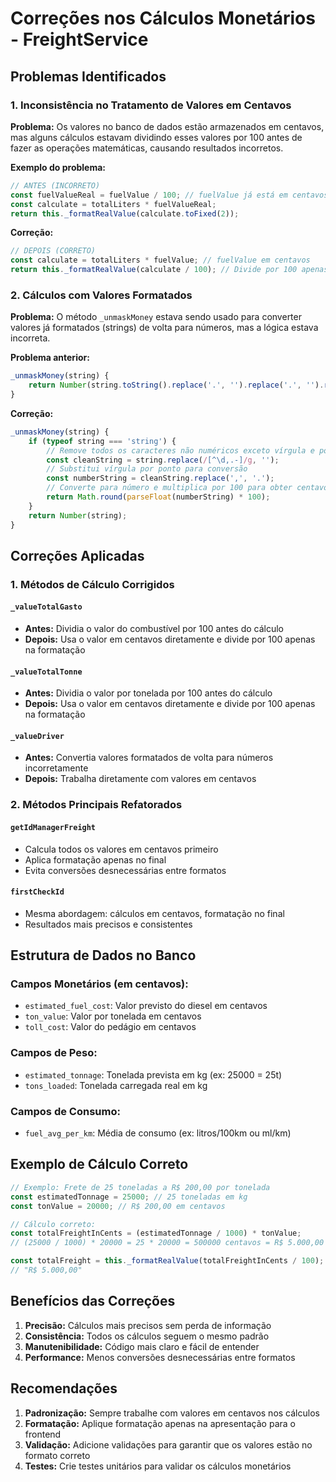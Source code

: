 # Correções nos Cálculos Monetários - FreightService

## Problemas Identificados

### 1. Inconsistência no Tratamento de Valores em Centavos

**Problema:** Os valores no banco de dados estão armazenados em centavos, mas alguns cálculos estavam dividindo esses valores por 100 antes de fazer as operações matemáticas, causando resultados incorretos.

**Exemplo do problema:**

```javascript
// ANTES (INCORRETO)
const fuelValueReal = fuelValue / 100; // fuelValue já está em centavos
const calculate = totalLiters * fuelValueReal;
return this._formatRealValue(calculate.toFixed(2));
```

**Correção:**

```javascript
// DEPOIS (CORRETO)
const calculate = totalLiters * fuelValue; // fuelValue em centavos
return this._formatRealValue(calculate / 100); // Divide por 100 apenas na formatação
```

### 2. Cálculos com Valores Formatados

**Problema:** O método `_unmaskMoney` estava sendo usado para converter valores já formatados (strings) de volta para números, mas a lógica estava incorreta.

**Problema anterior:**

```javascript
_unmaskMoney(string) {
    return Number(string.toString().replace('.', '').replace('.', '').replace(/\D/g, ''));
}
```

**Correção:**

```javascript
_unmaskMoney(string) {
    if (typeof string === 'string') {
        // Remove todos os caracteres não numéricos exceto vírgula e ponto
        const cleanString = string.replace(/[^\d,.-]/g, '');
        // Substitui vírgula por ponto para conversão
        const numberString = cleanString.replace(',', '.');
        // Converte para número e multiplica por 100 para obter centavos
        return Math.round(parseFloat(numberString) * 100);
    }
    return Number(string);
}
```

## Correções Aplicadas

### 1. Métodos de Cálculo Corrigidos

#### `_valueTotalGasto`

- **Antes:** Dividia o valor do combustível por 100 antes do cálculo
- **Depois:** Usa o valor em centavos diretamente e divide por 100 apenas na formatação

#### `_valueTotalTonne`

- **Antes:** Dividia o valor por tonelada por 100 antes do cálculo
- **Depois:** Usa o valor em centavos diretamente e divide por 100 apenas na formatação

#### `_valueDriver`

- **Antes:** Convertia valores formatados de volta para números incorretamente
- **Depois:** Trabalha diretamente com valores em centavos

### 2. Métodos Principais Refatorados

#### `getIdManagerFreight`

- Calcula todos os valores em centavos primeiro
- Aplica formatação apenas no final
- Evita conversões desnecessárias entre formatos

#### `firstCheckId`

- Mesma abordagem: cálculos em centavos, formatação no final
- Resultados mais precisos e consistentes

## Estrutura de Dados no Banco

### Campos Monetários (em centavos):

- `estimated_fuel_cost`: Valor previsto do diesel em centavos
- `ton_value`: Valor por tonelada em centavos
- `toll_cost`: Valor do pedágio em centavos

### Campos de Peso:

- `estimated_tonnage`: Tonelada prevista em kg (ex: 25000 = 25t)
- `tons_loaded`: Tonelada carregada real em kg

### Campos de Consumo:

- `fuel_avg_per_km`: Média de consumo (ex: litros/100km ou ml/km)

## Exemplo de Cálculo Correto

```javascript
// Exemplo: Frete de 25 toneladas a R$ 200,00 por tonelada
const estimatedTonnage = 25000; // 25 toneladas em kg
const tonValue = 20000; // R$ 200,00 em centavos

// Cálculo correto:
const totalFreightInCents = (estimatedTonnage / 1000) * tonValue;
// (25000 / 1000) * 20000 = 25 * 20000 = 500000 centavos = R$ 5.000,00

const totalFreight = this._formatRealValue(totalFreightInCents / 100);
// "R$ 5.000,00"
```

## Benefícios das Correções

1. **Precisão:** Cálculos mais precisos sem perda de informação
2. **Consistência:** Todos os cálculos seguem o mesmo padrão
3. **Manutenibilidade:** Código mais claro e fácil de entender
4. **Performance:** Menos conversões desnecessárias entre formatos

## Recomendações

1. **Padronização:** Sempre trabalhe com valores em centavos nos cálculos
2. **Formatação:** Aplique formatação apenas na apresentação para o frontend
3. **Validação:** Adicione validações para garantir que os valores estão no formato correto
4. **Testes:** Crie testes unitários para validar os cálculos monetários
